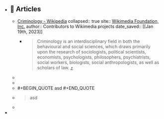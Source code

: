 - ## 🔖 Articles
	- [Criminology - Wikipedia](https://omnivore.app/me/criminology-wikipedia-185cb5af780)
	      collapsed:: true
	      site:: [Wikimedia Foundation, Inc.](https://en.wikipedia.org/wiki/Criminology)
	      author:: Contributors to Wikimedia projects
	      date_saved:: [[Jan 19th, 2023]]
		- > Criminology is an interdisciplinary field in both the behavioural and social sciences, which draws primarily upon the research of sociologists, political scientists, economists, psychologists, philosophers, psychiatrists, social workers, biologists, social anthropologists, as well as scholars of law. [⤴️](https://omnivore.app/me/criminology-wikipedia-185cb5af780#4125adab-39e7-4729-ab6e-d2534d55fa7b)
	-
	-
	- #+BEGIN_QUOTE
	  asd
	  #+END_QUOTE
	- > asd
	-
-